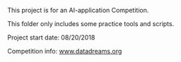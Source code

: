 This project is for an AI-application Competition.

This folder only includes some practice tools and scripts. 

Project start date: 08/20/2018

Competition info: www.datadreams.org
